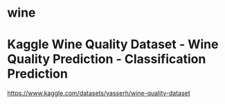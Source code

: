 # wine

# Kaggle Wine Quality Dataset - Wine Quality Prediction - Classification Prediction
https://www.kaggle.com/datasets/yasserh/wine-quality-dataset
